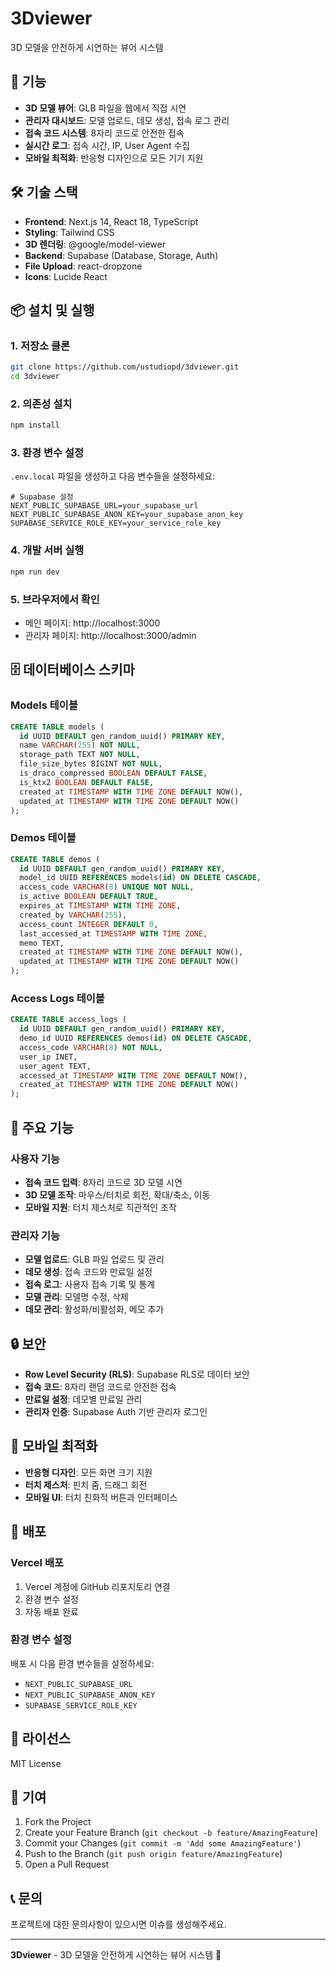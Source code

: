 # 3Dviewer

3D 모델을 안전하게 시연하는 뷰어 시스템

## 🚀 기능

- **3D 모델 뷰어**: GLB 파일을 웹에서 직접 시연
- **관리자 대시보드**: 모델 업로드, 데모 생성, 접속 로그 관리
- **접속 코드 시스템**: 8자리 코드로 안전한 접속
- **실시간 로그**: 접속 시간, IP, User Agent 수집
- **모바일 최적화**: 반응형 디자인으로 모든 기기 지원

## 🛠️ 기술 스택

- **Frontend**: Next.js 14, React 18, TypeScript
- **Styling**: Tailwind CSS
- **3D 렌더링**: @google/model-viewer
- **Backend**: Supabase (Database, Storage, Auth)
- **File Upload**: react-dropzone
- **Icons**: Lucide React

## 📦 설치 및 실행

### 1. 저장소 클론
```bash
git clone https://github.com/ustudiopd/3dviewer.git
cd 3dviewer
```

### 2. 의존성 설치
```bash
npm install
```

### 3. 환경 변수 설정
`.env.local` 파일을 생성하고 다음 변수들을 설정하세요:

```env
# Supabase 설정
NEXT_PUBLIC_SUPABASE_URL=your_supabase_url
NEXT_PUBLIC_SUPABASE_ANON_KEY=your_supabase_anon_key
SUPABASE_SERVICE_ROLE_KEY=your_service_role_key
```

### 4. 개발 서버 실행
```bash
npm run dev
```

### 5. 브라우저에서 확인
- 메인 페이지: http://localhost:3000
- 관리자 페이지: http://localhost:3000/admin

## 🗄️ 데이터베이스 스키마

### Models 테이블
```sql
CREATE TABLE models (
  id UUID DEFAULT gen_random_uuid() PRIMARY KEY,
  name VARCHAR(255) NOT NULL,
  storage_path TEXT NOT NULL,
  file_size_bytes BIGINT NOT NULL,
  is_draco_compressed BOOLEAN DEFAULT FALSE,
  is_ktx2 BOOLEAN DEFAULT FALSE,
  created_at TIMESTAMP WITH TIME ZONE DEFAULT NOW(),
  updated_at TIMESTAMP WITH TIME ZONE DEFAULT NOW()
);
```

### Demos 테이블
```sql
CREATE TABLE demos (
  id UUID DEFAULT gen_random_uuid() PRIMARY KEY,
  model_id UUID REFERENCES models(id) ON DELETE CASCADE,
  access_code VARCHAR(8) UNIQUE NOT NULL,
  is_active BOOLEAN DEFAULT TRUE,
  expires_at TIMESTAMP WITH TIME ZONE,
  created_by VARCHAR(255),
  access_count INTEGER DEFAULT 0,
  last_accessed_at TIMESTAMP WITH TIME ZONE,
  memo TEXT,
  created_at TIMESTAMP WITH TIME ZONE DEFAULT NOW(),
  updated_at TIMESTAMP WITH TIME ZONE DEFAULT NOW()
);
```

### Access Logs 테이블
```sql
CREATE TABLE access_logs (
  id UUID DEFAULT gen_random_uuid() PRIMARY KEY,
  demo_id UUID REFERENCES demos(id) ON DELETE CASCADE,
  access_code VARCHAR(8) NOT NULL,
  user_ip INET,
  user_agent TEXT,
  accessed_at TIMESTAMP WITH TIME ZONE DEFAULT NOW(),
  created_at TIMESTAMP WITH TIME ZONE DEFAULT NOW()
);
```

## 🎯 주요 기능

### 사용자 기능
- **접속 코드 입력**: 8자리 코드로 3D 모델 시연
- **3D 모델 조작**: 마우스/터치로 회전, 확대/축소, 이동
- **모바일 지원**: 터치 제스처로 직관적인 조작

### 관리자 기능
- **모델 업로드**: GLB 파일 업로드 및 관리
- **데모 생성**: 접속 코드와 만료일 설정
- **접속 로그**: 사용자 접속 기록 및 통계
- **모델 관리**: 모델명 수정, 삭제
- **데모 관리**: 활성화/비활성화, 메모 추가

## 🔒 보안

- **Row Level Security (RLS)**: Supabase RLS로 데이터 보안
- **접속 코드**: 8자리 랜덤 코드로 안전한 접속
- **만료일 설정**: 데모별 만료일 관리
- **관리자 인증**: Supabase Auth 기반 관리자 로그인

## 📱 모바일 최적화

- **반응형 디자인**: 모든 화면 크기 지원
- **터치 제스처**: 핀치 줌, 드래그 회전
- **모바일 UI**: 터치 친화적 버튼과 인터페이스

## 🚀 배포

### Vercel 배포
1. Vercel 계정에 GitHub 리포지토리 연결
2. 환경 변수 설정
3. 자동 배포 완료

### 환경 변수 설정
배포 시 다음 환경 변수들을 설정하세요:
- `NEXT_PUBLIC_SUPABASE_URL`
- `NEXT_PUBLIC_SUPABASE_ANON_KEY`
- `SUPABASE_SERVICE_ROLE_KEY`

## 📄 라이선스

MIT License

## 🤝 기여

1. Fork the Project
2. Create your Feature Branch (`git checkout -b feature/AmazingFeature`)
3. Commit your Changes (`git commit -m 'Add some AmazingFeature'`)
4. Push to the Branch (`git push origin feature/AmazingFeature`)
5. Open a Pull Request

## 📞 문의

프로젝트에 대한 문의사항이 있으시면 이슈를 생성해주세요.

---

**3Dviewer** - 3D 모델을 안전하게 시연하는 뷰어 시스템 🎯